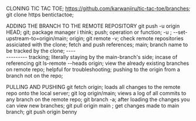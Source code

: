 CLONING TIC TAC TOE; https://github.com/karwanjiru/tic-tac-toe/branches;
  git clone https bentictactoe;

ADDING THE BRANCH TO THE REMOTE REPOSITORY
  git push -u origin HEAD;
  git; package manager i think;
  push; operation or function;
  -u ; --set-upstream-to=origin/main;
  origin; git remote -v; check remote repositories assiciated with the clone; fetch and push references;
  main; branch name to be tracked by the clone; ----\
                                                ---------
                                                tracking; literally staying by the main-branch's side; incase of referencing
  git ls-remote --heads origin; view the already existing branches on remote repo; helpful for troubleshooting; pushing to the origin from a branch not on the repo;

  PULLING AND PUSHING
  git fetch origin; loads all changes to the remote repo onto the local server;
  git log origin/main; views a log of all commits to any branch on the remote repo;
  git branch -a; after loading the changes you can view new branches; 
  git pull origin main<branch> ; get changes made to main branch;
  git push origin benny<branch>
  
  
  
  
